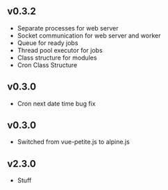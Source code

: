 ## v0.3.2
- Separate processes for web server
- Socket communication for web server and worker
- Queue for ready jobs
- Thread pool executor for jobs
- Class structure for modules 
- Cron Class Structure

## v0.3.0
- Cron next date time bug fix

## v0.3.0
- Switched from vue-petite.js to alpine.js

## v2.3.0
- Stuff